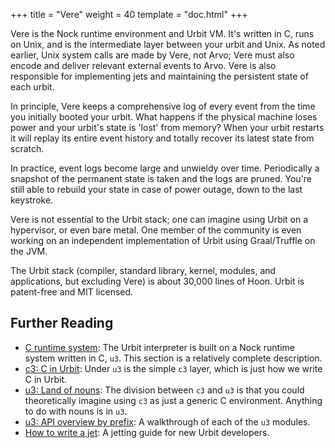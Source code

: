 +++
title = "Vere"
weight = 40
template = "doc.html"
+++


Vere is the Nock runtime environment and Urbit VM.  It's written in C, runs on
Unix, and is the intermediate layer between your urbit and Unix.  As noted
earlier, Unix system calls are made by Vere, not Arvo; Vere must also encode
and deliver relevant external events to Arvo.  Vere is also responsible for
implementing jets and maintaining the persistent state of each urbit.

In principle, Vere keeps a comprehensive log of every event from the time you
initially booted your urbit.  What happens if the physical machine loses power
and your urbit's state is 'lost' from memory?  When your urbit restarts it will
replay its entire event history and totally recover its latest state from
scratch.

In practice, event logs become large and unwieldy over time.  Periodically a
snapshot of the permanent state is taken and the logs are pruned.  You're still
able to rebuild your state in case of power outage, down to the last keystroke.

Vere is not essential to the Urbit stack; one can imagine using Urbit on a
hypervisor, or even bare metal.  One member of the community is even working on
an independent implementation of Urbit using Graal/Truffle on the JVM.

The Urbit stack (compiler, standard library, kernel, modules, and applications,
but excluding Vere) is about 30,000 lines of Hoon.  Urbit is patent-free and MIT
licensed.

## Further Reading

* [C runtime system](@/docs/vere/runtime.md): The Urbit interpreter is built on
a Nock runtime system written in C, `u3`. This section is a relatively complete
description.
* [c3: C in Urbit](@/docs/vere/c.md): Under `u3` is the simple `c3` layer, which
is just how we write C in Urbit.
* [u3: Land of nouns](@/docs/vere/nouns.md): The division between `c3` and `u3`
is that you could theoretically imagine using `c3` as just a generic C
environment. Anything to do with nouns is in `u3`.
* [u3: API overview by prefix](@/docs/vere/api.md): A walkthrough of each of the
  `u3` modules.
* [How to write a jet](@/docs/vere/jetting.md): A jetting guide for new Urbit
  developers.
